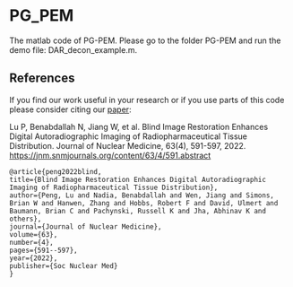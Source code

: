 # PG_PEM
The matlab code of PG-PEM. Please go to the folder PG-PEM and run the demo file: DAR_decon_example.m.
## References
If you find our work useful in your research or if you use parts of this code please consider citing our [paper](https://jnm.snmjournals.org/content/63/4/591.abstract):

Lu P, Benabdallah N, Jiang W, et al. Blind Image Restoration Enhances Digital Autoradiographic Imaging of Radiopharmaceutical Tissue Distribution. Journal of Nuclear Medicine, 63(4), 591-597, 2022. https://jnm.snmjournals.org/content/63/4/591.abstract

```
@article{peng2022blind,
title={Blind Image Restoration Enhances Digital Autoradiographic Imaging of Radiopharmaceutical Tissue Distribution},
author={Peng, Lu and Nadia, Benabdallah and Wen, Jiang and Simons, Brian W and Hanwen, Zhang and Hobbs, Robert F and David, Ulmert and Baumann, Brian C and Pachynski, Russell K and Jha, Abhinav K and others},
journal={Journal of Nuclear Medicine},
volume={63},
number={4},
pages={591--597},
year={2022},
publisher={Soc Nuclear Med}
}
```
